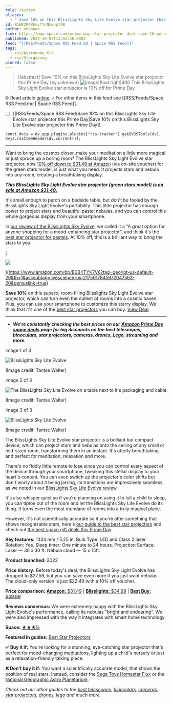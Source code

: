 ```yaml
---
role: rssitem
aliases:
  - " Save 10% on this BlissLights Sky Lite Evolve star projector this Prime Day "
id: BiWKZR48FuvfYcNLwupt9B
author: unknown
link: https://www.space.com/prime-day-star-projector-deal-save-10-percent-blisslights-october-2024
published: 2024-10-07T12:02:36.000Z
feed: "[[RSS/Feeds/Space RSS Feed.md | Space RSS Feed]]"
tags:
  - rss/Astronomy_Kit
  - rss/Stargazing
pinned: false
---
```


> [!abstract]  Save 10% on this BlissLights Sky Lite Evolve star projector this Prime Day  (by unknown)
> ![image|float:right|400](https://cdn.mos.cms.futurecdn.net/f72tLccSoByVbGcDhLkU5a.jpg) This BlissLights Sky Light Evolve star projector is 10% off for Prime Day

🌐 Read article [online](https://www.space.com/prime-day-star-projector-deal-save-10-percent-blisslights-october-2024). ⤴ For other items in this feed see [[RSS/Feeds/Space RSS Feed.md | Space RSS Feed]].

- [ ] [[RSS/Feeds/Space RSS Feed/Save 10% on this BlissLights Sky Lite Evolve star projector this Prime Day|Save 10% on this BlissLights Sky Lite Evolve star projector this Prime Day]]

~~~dataviewjs
const dvjs = dv.app.plugins.plugins["rss-tracker"].getDVJSTools(dv);
dvjs.rssItemHeader(dv.current());
~~~

- - -

Want to bring the cosmos closer, make your meditation a little more magical or just spruce up a boring room? The BlissLights Sky Light Evolve star projector, now [10% off down to $31.49 at Amazon](https://www.amazon.com/dp/B0B4TYK7V6) (via on-site voucher) for the green stars model, is just what you need. It projects stars and nebula into any room, creating a breathtaking display.

_**This BlissLights Sky Light Evolve star projector (green stars model)**_ [_**is on sale at Amazon $31.49**_**.**](https://www.amazon.com/dp/B0B4TYK7V6?tag=georiot-us-default-20&th=1&ascsubtag=livescience-us-2175917845972047563-20&geniuslink=true)

It's small enough to perch on a bedside table, but don't be fooled by the BlissLights Sky Light Evolve's portability. This little projector has enough power to project stars and beautiful pastel nebulas, and you can control this whole gorgeous display from your smartphone.

In [our review of the BlissLights Sky Evolve,](https://www.space.com/blisslights-sky-lite-evolve-galaxy-star-projector-review) we called it a "A great option for anyone shopping for a mood-enhancing star projector", and think it's the [best star projector for pastels](https://www.space.com/best-star-projectors). At 10% off, this is a brilliant way to bring the stars to you.

[

![](https://cdn.mos.cms.futurecdn.net/iNxbBQFkrH3UTAgNdVPqZF.jpg)







](https://www.amazon.com/dp/B0B4TYK7V6?tag=georiot-us-default-20&th=1&ascsubtag=livescience-us-2175917845972047563-20&geniuslink=true)

[](https://www.amazon.com/dp/B0B4TYK7V6?tag=georiot-us-default-20&th=1&ascsubtag=livescience-us-2175917845972047563-20&geniuslink=true)**Save 10%** on this superb, room-filling Blisslights Sky Light Evolve star projector, which can turn even the dullest of rooms into a cosmic haven. Plus, you can use your smartphone to customize this starry display. We think that it's one of the [best star projectors](https://www.space.com/15693-telescopes-beginners-telescope-reviews-buying-guide.html#section-best-smart-telescopes) you can buy. [View Deal](https://www.amazon.com/dp/B0B4TYK7V6?tag=georiot-us-default-20&th=1&ascsubtag=livescience-us-2175917845972047563-20&geniuslink=true)

---

- _**We're constantly checking the best prices on our**_ [_**Amazon Prime Day space deals**_](https://www.space.com/amazon-prime-day-space-deals) _**page for big discounts on the best telescopes, binoculars, star projectors, cameras, drones, Lego, streaming and more.**_

Image 1 of 3

![BlissLights Sky Lite Evolve](https://cdn.mos.cms.futurecdn.net/KPDhcZ3NruL8Kc7AANkGzR.jpg)

(Image credit: Tantse Walter)

Image 2 of 3

![The BlissLights Sky Lite Evolve  on a table next to it's packaging and cable](https://cdn.mos.cms.futurecdn.net/uyK9VkThQA4SGykAdtsgd5.jpg)

(Image credit: Tantse Walter)

Image 3 of 3

![BlissLights Sky Lite Evolve](https://cdn.mos.cms.futurecdn.net/TDdWvdk5GSYY5jH8FnHHZR.jpg)

(Image credit: Tantse Walter)

The BlissLights Sky Lite Evolve star projector is a brilliant but compact device, which can project stars and nebulas onto the ceiling of any small or mid-sized room, transforming them in an instant. It's utterly breathtaking and perfect for meditation, relaxation and more.

There's no fiddly little remote to lose since you can control every aspect of the device through your smartphone, tweaking this stellar display to your heart's content. You can even switch up the projector's color shifts but don't worry about it being jarring, its transitions are impressively seamless, as we noted in our [BlissLights Sky Lite Evolve review](https://www.space.com/blisslights-sky-lite-evolve-galaxy-star-projector-review).

It's also whisper quiet so if you're planning on using it to lull a child to sleep, you can tiptoe out of the room and let the BlissLights Sky Lite Evolve do its thing. It turns even the most mundane of rooms into a truly magical place.

However, it's not scientifically accurate so if you're after something that shows recognizable stars, here's [our guide to the best star projectors](https://www.space.com/best-star-projectors) and check out [the best space gift deals this Prime Day](https://www.space.com/amazon-prime-day-space-deals).

**Key features:** 1334 mm / 5.25 in. Bulb Type: LED and Class 2 laser. Rotation: Yes. Sleep timer: One minute to 24 hours. Projection Surface: Laser — 30 x 30 ft. Nebula cloud — 15 x 15ft.

**Product launched:** 2022

**Price history:** Before today's deal, the BlissLights Sky Light Evolve has dropped to $27.59, but you can save even more if you just want nebulas. The cloud-only version is just $22.49 with a 10% off voucher.

**Price comparison:** [](https://www.amazon.com/dp/B09RMRNSBF/ref=s9_acsd_al_bw_c2_x_6_i?th=1)[](https://www.bestbuy.com/site/lg-65-class-c2-series-oled-evo-4k-uhd-smart-webos-tv/6501491.p?skuId=6501491)[**Amazon:** $31.49](https://target.georiot.com/Proxy.ashx?tsid=72128&GR_URL=https%3A%2F%2Famazon.com%2FBlissLights-Sky-Lite-Evolve-Projector%2Fdp%2FB0B4V3JQG9%3Fth%3D1%26tag%3Dhawk-future-20%26ascsubtag%3Dspace-gb-1435622211729015561-20) | [**Blisslights:** $34.99](https://blisslights.com/products/sky-lite-evolve) | [**Best Buy**: $49.99](https://goto.walmart.com/c/1943169/565706/9383?subId1=space-gb-1992681806603171893&sharedId=space-gb&u=https%3A%2F%2Fwww.walmart.com%2Fip%2FBlissLights-Sky-Lite-Evolve-LED-Laser-Star-Projector-Galaxy-Lighting-Nebula-Night-Light-Blue-Stars%2F1146419182%3FadsRedirect%3Dtrue)

**Reviews consensus:** We were extremely happy with the BlissLights Sky Light Evolve's performance, calling its nebulas "bright and endearing". We were also impressed with the way it integrates with smart home technology.

[](https://www.t3.com/reviews/lg-c2-review)**Space:** [★★★½](https://www.space.com/blisslights-sky-lite-evolve-galaxy-star-projector-review)

[](https://www.techradar.com/best/best-lg-tv)**Featured in guides:** [Best Star Projectors](https://www.space.com/best-star-projectors)

**✅ Buy it if:** You're looking for a stunning, eye-catching star projector that's perfect for mood-changing meditations, lighting up a child's nursery or just as a relaxation-friendly talking piece.

**❌ Don't buy it if:** You want a scientifically accurate model, that shows the position of real stars. Instead, consider the [Sega Toys Homestar Flux](https://www.space.com/sega-toys-homestar-flux-star-projector-review) or the [National Geographic Astro Planetarium](https://www.space.com/national-geographic-astro-planetarium-star-projector-review).

_Check out our other guides to the_ [_best telescopes_](https://www.space.com/15693-telescopes-beginners-telescope-reviews-buying-guide.html)_,_ [_binoculars_](https://www.space.com/26021-best-binoculars.html)_,_ [_cameras_](https://www.space.com/best-cameras)_,_ [_star projectors_](https://www.space.com/best-star-projectors)_,_ [_drones_](https://www.space.com/best-drones)_,_ [_lego_](https://www.space.com/best-lego-space-sets) _and much more._
